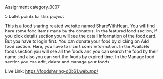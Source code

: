Assignment category_0007

5 bullet points for this project

This is a food sharing related website named ShareWithHeart. You will find here some food items made by the donators.
In the featured food section, if you click details section you will see the detail information of the food card. But you have to login first.
You can donate your food by clicking on Add food section. Here, you have to insert some information.
In the Available foods section you will see all the foods and you can search the food by their name and also you can sort the foods by expired time.
In the Manage food section you can edit, delete and manage your foods. 

Live Link: https://foodsharing-d0b61.web.app/
